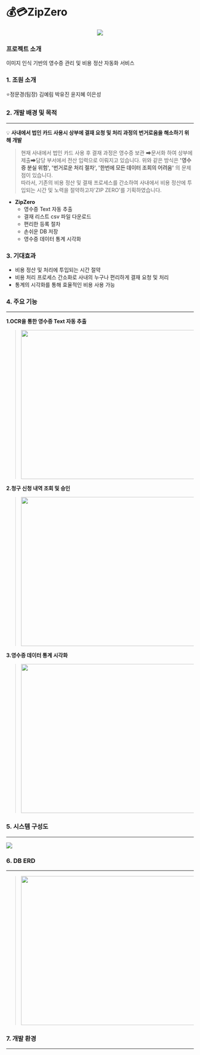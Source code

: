  💰💳ZipZero
 ===================================================
<p align="center"><img src="https://user-images.githubusercontent.com/72778887/185547100-cb8bdd36-65a1-4f55-8d5a-af414241f305.png"></p>

### 프로젝트 소개
 이미지 인식 기반의 영수증 관리 및 비용 정산 자동화 서비스
### 1. 조원 소개
⭐정문경(팀장) 김예림 박유진 윤지혜 이은성 
### 2. 개발 배경 및 목적
---
💡 **사내에서 법인 카드 사용시 상부에 결재 요청 및 처리 과정의 번거로움을 해소하기 위해 개발**
> 현재 사내에서 법인 카드 사용 후 결재 과정은 영수증 보관 ➡문서화 하여 상부에 제출➡담당 부서에서 전산 입력으로 이뤄지고 있습니다.
>위와 같은 방식은 
>**'영수증 분실 위험', '번거로운 처리 절차', '한번에 모든 데이터 조회의 어려움'**
>의 문제점이 있습니다.</br>
>따라서, 기존의 비용 정산 및 결재 프로세스를 간소하여 사내에서 비용 정산에 투입되는 시간 및 노력을 절약하고자'ZIP ZERO'를 기획하였습니다.

* **ZipZero**
    * 영수증 Text 자동 추출 
    * 결재 리스트 csv 파일 다운로드 
    * 편리한 등록 절차
    * 손쉬운 DB 저장
    * 영수증 데이터 통계 시각화

### 3. 기대효과
- 비용 정산 및 처리에 투입되는 시간 절약
- 비용 처리 프로세스 간소화로 사내의 누구나 편리하게 결재 요청 및 처리
- 통계의 시각화를 통해 효율적인 비용 사용 가능

### 4. 주요 기능 
---
**1.OCR을 통한 영수증 Text 자동 추출**
><img src="https://user-images.githubusercontent.com/72778887/185543044-5d6e0f57-91a5-4a4e-98a6-60ccca240816.png" width="650" height="400">
**2.청구 신청 내역 조회 및 승인**
><img src="https://user-images.githubusercontent.com/72778887/185541937-bcde314c-101a-4987-a703-4804f71162fc.png" width="650" height="400">
**3.영수증 데이터 통계 시각화**
><img src="https://user-images.githubusercontent.com/72778887/185551587-d5f13880-a454-4c7c-b529-2df1df263a78.PNG" width="650" height="400">

### 5. 시스템 구성도
---
<img src="https://user-images.githubusercontent.com/52377455/185552202-5b9708ea-a088-47ef-9731-48a5bcd7340a.png">

### 6. DB ERD
---
><p align="center"><img src="https://user-images.githubusercontent.com/72778887/185543585-6e608b96-e018-4d9a-9ccc-360dd80138fe.png" width="700" height="400"></p>
### 7. 개발 환경
---

